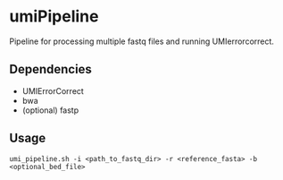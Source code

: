 # umiPipeline
 Pipeline for processing multiple fastq files and running UMIerrorcorrect.
 
 ## Dependencies
 
 - UMIErrorCorrect
 - bwa
 - (optional) fastp
 
 
 ## Usage
 
```
umi_pipeline.sh -i <path_to_fastq_dir> -r <reference_fasta> -b <optional_bed_file>
```